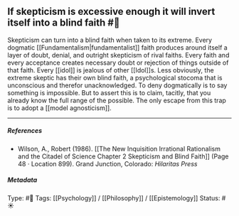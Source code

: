 ## If skepticism is excessive enough it will invert itself into a blind faith  #🧠 

Skepticism can turn into a blind faith when taken to its extreme. Every dogmatic [[Fundamentalism|fundamentalist]] faith produces around itself a layer of doubt, denial, and outright skepticism of rival faiths. Every faith and every acceptance creates necessary doubt or rejection of things outside of that faith. Every [[idol]] is jealous of other [[Idol]]s. Less obviously, the extreme skeptic has their own blind faith, a psychological stocoma that is unconscious and therefor unacknowledged. To deny dogmatically is to say something is impossible. But to assert this is to claim, tacitly, that you already know the full range of the possible. The only escape from this trap is to adopt a [[model agnosticism]]. 

___

##### References

- Wilson, A., Robert (1986). [[The New Inquisition Irrational Rationalism and the Citadel of Science Chapter 2 Skepticism and Blind Faith]] (Page 48 · Location 899). Grand Junction, Colorado: _Hilaritas Press_

##### Metadata

Type: #🔴 
Tags: [[Psychology]] / [[Philosophy]] / [[Epistemology]]
Status: #☀️ 